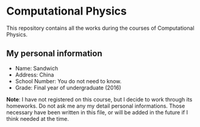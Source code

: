 # Computational Physics
This repository contains all the works during the courses of Computational Physics.

## My personal information
- Name: Sandwich
- Address: China
- School Number: You do not need to know.
- Grade: Final year of undergraduate (2016)

**Note**: I have not registered on this course, but I decide to work through its homeworks. Do not ask me any my detail personal informations. Those necessary have been written in this file, or will be added in the future if I think needed at the time.
